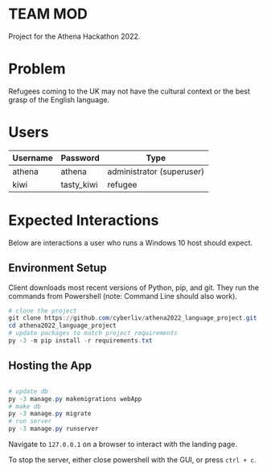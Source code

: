 # TEAM MOD #
Project for the Athena Hackathon 2022.
# Problem #
Refugees coming to the UK may not have the cultural context or the best grasp of the English language.

# Users #

| Username | Password | Type |
| --- | --- | --- |
| athena | athena | administrator (superuser) |
| kiwi | tasty_kiwi | refugee |

# Expected Interactions #
Below are interactions a user who runs a Windows 10 host should expect.

## Environment Setup ##
Client downloads most recent versions of Python, pip, and git. They run the commands from Powershell (note: Command Line should also work).
```powershell
# clone the project
git clone https://github.com/cyberliv/athena2022_language_project.git
cd athena2022_language_project
# update packages to match project requirements
py -3 -m pip install -r requirements.txt
```

## Hosting the App ##
```powershell

# update db
py -3 manage.py makemigrations webApp
# make db
py -3 manage.py migrate
# run server
py -3 manage.py runserver
```
Navigate to `127.0.0.1` on a browser to interact with the landing page.

To stop the server, either close powershell with the GUI, or press `ctrl + c`.